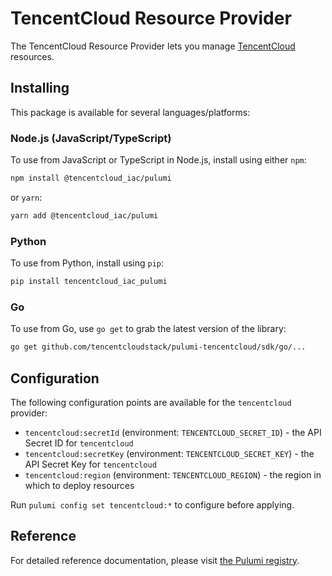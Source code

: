 # TencentCloud Resource Provider

The TencentCloud Resource Provider lets you manage [TencentCloud](https://cloud.tencent.com/) resources.

## Installing

This package is available for several languages/platforms:

### Node.js (JavaScript/TypeScript)

To use from JavaScript or TypeScript in Node.js, install using either `npm`:

```bash
npm install @tencentcloud_iac/pulumi
```

or `yarn`:

```bash
yarn add @tencentcloud_iac/pulumi
```

### Python

To use from Python, install using `pip`:

```bash
pip install tencentcloud_iac_pulumi
```

### Go

To use from Go, use `go get` to grab the latest version of the library:

```bash
go get github.com/tencentcloudstack/pulumi-tencentcloud/sdk/go/...
```

## Configuration

The following configuration points are available for the `tencentcloud` provider:

- `tencentcloud:secretId` (environment: `TENCENTCLOUD_SECRET_ID`) - the API Secret ID for `tencentcloud`
- `tencentcloud:secretKey` (environment: `TENCENTCLOUD_SECRET_KEY`) - the API Secret Key for `tencentcloud`
- `tencentcloud:region` (environment: `TENCENTCLOUD_REGION`) - the region in which to deploy resources

Run `pulumi config set tencentcloud:*` to configure before applying.

## Reference

For detailed reference documentation, please visit [the Pulumi registry](https://www.pulumi.com/registry/packages/tencentcloud/api-docs/).
